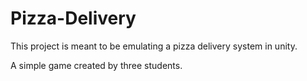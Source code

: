 # Pizza-Delivery
This project is meant to be emulating a pizza delivery system in unity.

A simple game created by three students.
